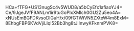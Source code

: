 HCa+fTFG+US13nugSc4v5WUD8/a5bCyEfx1afiaoYJ4=
Ce/9JgeJVfF9ANLm1ir9tuGoPIxXMlch0GU2Zu5eo4A=
xNUsEmBGFDKvsoDlGuH/x/09fGTWiVN5ZXteW4m8ExM=
8EhbgFBP6KVdVjiLlql52Bb3hg8tJlInwyKFknmPVK8=
